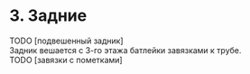 # 3. Задние
TODO [подвешенный задник]\
Задник вешается с 3-го этажа батлейки завязками к трубе.\
TODO [завязки с пометками]
